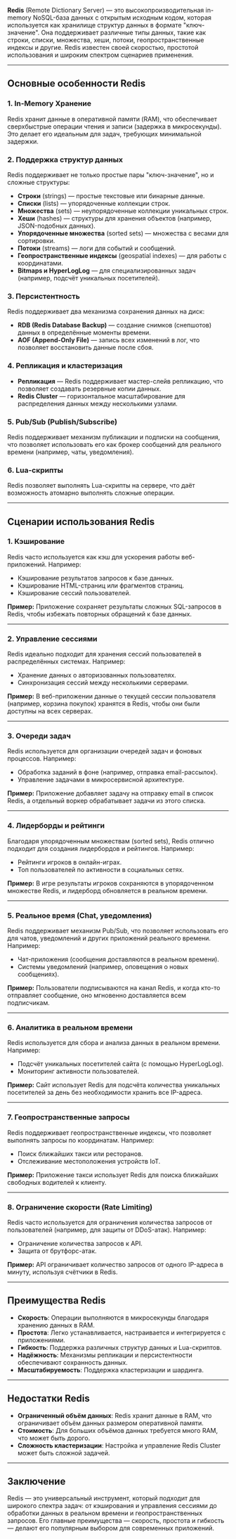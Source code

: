 **Redis** (Remote Dictionary Server) — это высокопроизводительная in-memory NoSQL-база данных с открытым исходным кодом, которая используется как хранилище структур данных в формате "ключ-значение". Она поддерживает различные типы данных, такие как строки, списки, множества, хеши, потоки, геопространственные индексы и другие. Redis известен своей скоростью, простотой использования и широким спектром сценариев применения.

---

## **Основные особенности Redis**

### 1. **In-Memory Хранение**
Redis хранит данные в оперативной памяти (RAM), что обеспечивает сверхбыстрые операции чтения и записи (задержка в микросекунды). Это делает его идеальным для задач, требующих минимальной задержки.

### 2. **Поддержка структур данных**
Redis поддерживает не только простые пары "ключ-значение", но и сложные структуры:
- **Строки** (strings) — простые текстовые или бинарные данные.
- **Списки** (lists) — упорядоченные коллекции строк.
- **Множества** (sets) — неупорядоченные коллекции уникальных строк.
- **Хеши** (hashes) — структуры для хранения объектов (например, JSON-подобных данных).
- **Упорядоченные множества** (sorted sets) — множества с весами для сортировки.
- **Потоки** (streams) — логи для событий и сообщений.
- **Геопространственные индексы** (geospatial indexes) — для работы с координатами.
- **Bitmaps и HyperLogLog** — для специализированных задач (например, подсчёт уникальных посетителей).

### 3. **Персистентность**
Redis поддерживает два механизма сохранения данных на диск:
- **RDB (Redis Database Backup)** — создание снимков (снепшотов) данных в определённые моменты времени.
- **AOF (Append-Only File)** — запись всех изменений в лог, что позволяет восстановить данные после сбоя.

### 4. **Репликация и кластеризация**
- **Репликация** — Redis поддерживает мастер-слейв репликацию, что позволяет создавать резервные копии данных.
- **Redis Cluster** — горизонтальное масштабирование для распределения данных между несколькими узлами.

### 5. **Pub/Sub (Publish/Subscribe)**
Redis поддерживает механизм публикации и подписки на сообщения, что позволяет использовать его как брокер сообщений для реального времени (например, чаты, уведомления).

### 6. **Lua-скрипты**
Redis позволяет выполнять Lua-скрипты на сервере, что даёт возможность атомарно выполнять сложные операции.

---

## **Сценарии использования Redis**

### 1. **Кэширование**
Redis часто используется как кэш для ускорения работы веб-приложений. Например:
- Кэширование результатов запросов к базе данных.
- Кэширование HTML-страниц или фрагментов страниц.
- Кэширование сессий пользователей.

**Пример:**
Приложение сохраняет результаты сложных SQL-запросов в Redis, чтобы избежать повторных обращений к базе данных.

---

### 2. **Управление сессиями**
Redis идеально подходит для хранения сессий пользователей в распределённых системах. Например:
- Хранение данных о авторизованных пользователях.
- Синхронизация сессий между несколькими серверами.

**Пример:**
В веб-приложении данные о текущей сессии пользователя (например, корзина покупок) хранятся в Redis, чтобы они были доступны на всех серверах.

---

### 3. **Очереди задач**
Redis используется для организации очередей задач и фоновых процессов. Например:
- Обработка заданий в фоне (например, отправка email-рассылок).
- Управление задачами в микросервисной архитектуре.

**Пример:**
Приложение добавляет задачу на отправку email в список Redis, а отдельный воркер обрабатывает задачи из этого списка.

---

### 4. **Лидерборды и рейтинги**
Благодаря упорядоченным множествам (sorted sets), Redis отлично подходит для создания лидербордов и рейтингов. Например:
- Рейтинги игроков в онлайн-играх.
- Топ пользователей по активности в социальных сетях.

**Пример:**
В игре результаты игроков сохраняются в упорядоченном множестве Redis, и лидерборд обновляется в реальном времени.

---

### 5. **Реальное время (Chat, уведомления)**
Redis поддерживает механизм Pub/Sub, что позволяет использовать его для чатов, уведомлений и других приложений реального времени. Например:
- Чат-приложения (сообщения доставляются в реальном времени).
- Системы уведомлений (например, оповещения о новых сообщениях).

**Пример:**
Пользователи подписываются на канал Redis, и когда кто-то отправляет сообщение, оно мгновенно доставляется всем подписчикам.

---

### 6. **Аналитика в реальном времени**
Redis используется для сбора и анализа данных в реальном времени. Например:
- Подсчёт уникальных посетителей сайта (с помощью HyperLogLog).
- Мониторинг активности пользователей.

**Пример:**
Сайт использует Redis для подсчёта количества уникальных посетителей за день без необходимости хранить все IP-адреса.

---

### 7. **Геопространственные запросы**
Redis поддерживает геопространственные индексы, что позволяет выполнять запросы по координатам. Например:
- Поиск ближайших такси или ресторанов.
- Отслеживание местоположения устройств IoT.

**Пример:**
Приложение такси использует Redis для поиска ближайших свободных водителей к клиенту.

---

### 8. **Ограничение скорости (Rate Limiting)**
Redis часто используется для ограничения количества запросов от пользователей (например, для защиты от DDoS-атак). Например:
- Ограничение количества запросов к API.
- Защита от брутфорс-атак.

**Пример:**
API ограничивает количество запросов от одного IP-адреса в минуту, используя счётчики в Redis.

---

## **Преимущества Redis**
- **Скорость**: Операции выполняются в микросекунды благодаря хранению данных в RAM.
- **Простота**: Легко устанавливается, настраивается и интегрируется с приложениями.
- **Гибкость**: Поддержка различных структур данных и Lua-скриптов.
- **Надёжность**: Механизмы репликации и персистентности обеспечивают сохранность данных.
- **Масштабируемость**: Поддержка кластеризации и шардинга.

---

## **Недостатки Redis**
- **Ограниченный объём данных**: Redis хранит данные в RAM, что ограничивает объём данных размером оперативной памяти.
- **Стоимость**: Для больших объёмов данных требуется много RAM, что может быть дорого.
- **Сложность кластеризации**: Настройка и управление Redis Cluster может быть сложной задачей.

---

## **Заключение**
Redis — это универсальный инструмент, который подходит для широкого спектра задач: от кэширования и управления сессиями до обработки данных в реальном времени и геопространственных запросов. Его главные преимущества — скорость, простота и гибкость — делают его популярным выбором для современных приложений.
